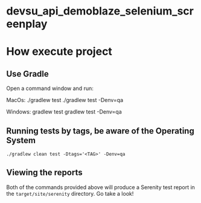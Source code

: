 # devsu_api_demoblaze_selenium_screenplay

# How execute project

## Use Gradle

Open a command window and run:

MacOs:
./gradlew test
./gradlew test -Denv=qa

Windows:
gradlew test
gradlew test -Denv=qa

## Running tests by tags, be aware of the Operating System

    ./gradlew clean test -Dtags='<TAG>' -Denv=qa

## Viewing the reports

Both of the commands provided above will produce a Serenity test report in the `target/site/serenity` directory. Go take a look!


